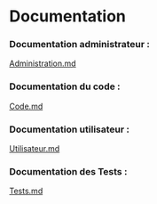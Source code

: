 # Documentation

### Documentation administrateur :
[Administration.md](https://github.com/ngiachino/grp1_eq8_release/blob/master/Documentation/Administration.md)

### Documentation du code :
[Code.md](https://github.com/ngiachino/grp1_eq8_release/blob/master/Documentation/Code.md)

### Documentation utilisateur :
[Utilisateur.md](https://github.com/ngiachino/grp1_eq8_release/blob/master/Documentation/Utilisateur.md)

### Documentation des Tests :
[Tests.md](https://github.com/ngiachino/grp1_eq8_release/blob/master/Tests.md)